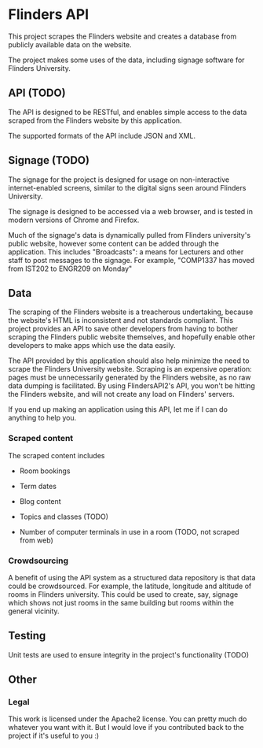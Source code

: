 # Flinders API

This project scrapes the Flinders website and creates a database from publicly available data on the website.

The project makes some uses of the data, including signage software for Flinders University.

## API (TODO)

The API is designed to be RESTful, and enables simple access to the data scraped from the Flinders website by this application.

The supported formats of the API include JSON and XML.

## Signage (TODO)

The signage for the project is designed for usage on non-interactive internet-enabled screens, similar to the digital signs seen around Flinders University.

The signage is designed to be accessed via a web browser, and is tested in modern versions of Chrome and Firefox.

Much of the signage's data is dynamically pulled from Flinders university's public website, however some content can be added through the application. This includes "Broadcasts": a means for Lecturers and other staff to post messages to the signage. For example, "COMP1337 has moved from IST202 to ENGR209 on Monday"


## Data

The scraping of the Flinders website is a treacherous undertaking, because the website's HTML is inconsistent and not standards compliant. This project provides an API to save other developers from having to bother scraping the Flinders public website themselves, and hopefully enable other developers to make apps which use the data easily.

The API provided by this application should also help minimize the need to scrape the Flinders University website. Scraping is an expensive operation: pages must be unnecessarily generated by the Flinders website, as no raw data dumping is facilitated. By using FlindersAPI2's API, you won't be hitting the Flinders website, and will not create any load on Flinders' servers.

If you end up making an application using this API, let me if I can do anything to help you.

### Scraped content 

The scraped content includes

* Room bookings
* Term dates
* Blog content
* Topics and classes (TODO)

* Number of computer terminals in use in a room (TODO, not scraped from web)

### Crowdsourcing

A benefit of using the API system as a structured data repository is that data could be crowdsourced. For example, the latitude, longitude and altitude of rooms in Flinders university. This could be used to create, say, signage which shows not just rooms in the same building but rooms within the general vicinity.

## Testing

Unit tests are used to ensure integrity in the project's functionality (TODO)


## Other

### Legal

This work is licensed under the Apache2 license. You can pretty much do whatever you want with it. But I would love if you contributed back to the project if it's useful to you :)
